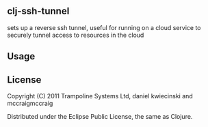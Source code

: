## clj-ssh-tunnel ##

sets up a reverse ssh tunnel, useful for running on a cloud service to securely tunnel access 
to resources in the cloud

## Usage ##




## License ##

Copyright (C) 2011 Trampoline Systems Ltd, daniel kwiecinski and mccraigmccraig

Distributed under the Eclipse Public License, the same as Clojure.
